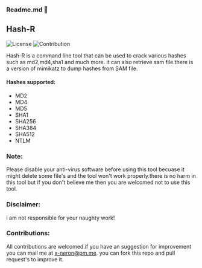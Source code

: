 ### Readme.md 👋
## Hash-R
![License](https://img.shields.io/badge/License-GPL3.0-<brightgreen>)
![Contribution](https://img.shields.io/badge/Contributions-Welcome-<brightgreen>)

Hash-R is a command line tool that can be used to crack various hashes such as md2,md4,sha1 and much more.
it can also retrieve sam file.there  is a version of mimikatz to dump hashes from SAM file.
#### Hashes supported:
- MD2
- MD4
- MD5
- SHA1
- SHA256
- SHA384
- SHA512
- NTLM
### Note:
Please disable your anti-virus software before using this tool becuase it might delete some file's and the tool won't work properly.there is no harm in this tool but if you don't believe me then you are welcomed not to use this tool.
### Disclaimer:
i am not responsible for your naughty work!
### Contributions:
All contributions are welcomed.if you have an suggestion for improvement you can mail me at x-neron@pm.me. you can fork this repo and pull request's to improve it.
